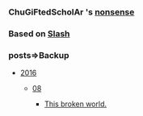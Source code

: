 

### ChuGiFtedScholAr 's [nonsense](https://ChuGiFtedScholAr.github.io/nonsense)

### Based on  [Slash](https://github.com/mastermay/Slash)

### posts=>Backup

  - [2016](/posts/2016)
  
    + [08](/posts/2016/08)
    
      - [This broken world.](/posts/2016/08/this-broken-world.md)
